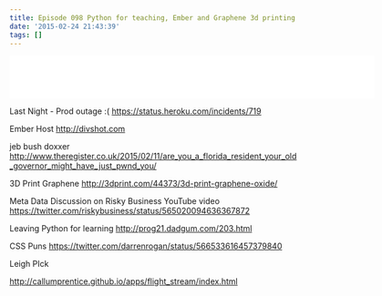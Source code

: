```yaml
---
title: Episode 098 Python for teaching, Ember and Graphene 3d printing
date: '2015-02-24 21:43:39'
tags: []
---
```


<iframe style="border: none" src="//html5-player.libsyn.com/embed/episode/id/3378715/height/75/width/640/theme/standard/direction/no/autoplay/no/autonext/no/thumbnail/no/preload/no/no_addthis/no/" height="75" width="640" scrolling="no"  allowfullscreen webkitallowfullscreen mozallowfullscreen oallowfullscreen msallowfullscreen></iframe>

<!--more-->

Last Night - Prod outage :(
https://status.heroku.com/incidents/719

Ember Host
http://divshot.com

jeb bush doxxer
http://www.theregister.co.uk/2015/02/11/are_you_a_florida_resident_your_old_governor_might_have_just_pwnd_you/

3D Print Graphene
http://3dprint.com/44373/3d-print-graphene-oxide/

Meta Data Discussion on Risky Business YouTube video
https://twitter.com/riskybusiness/status/565020094636367872

Leaving Python for learning
http://prog21.dadgum.com/203.html

CSS Puns
https://twitter.com/darrenrogan/status/566533616457379840

Leigh PIck

http://callumprentice.github.io/apps/flight_stream/index.html



